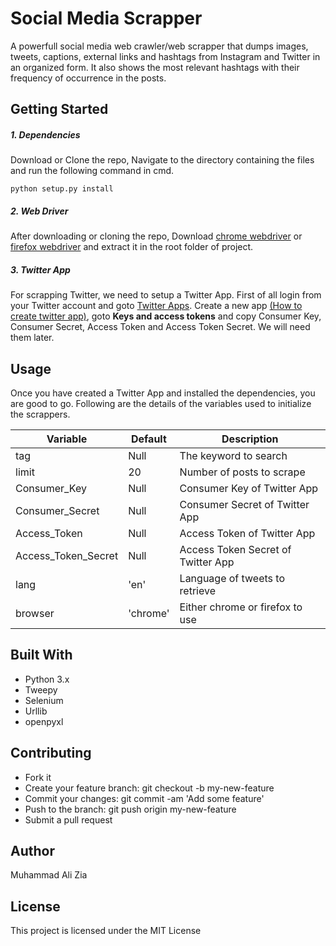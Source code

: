 # Social Media Scrapper
A powerfull social media web crawler/web scrapper that dumps images, tweets, captions, external links and hashtags from Instagram and Twitter in an organized form. It also shows the most relevant hashtags with their frequency of occurrence in the posts.


## Getting Started

##### 1. Dependencies
Download or Clone the repo, Navigate to the directory containing the files and run the following command in cmd.
```
python setup.py install
```
##### 2. Web Driver
After downloading or cloning the repo, Download [chrome webdriver](https://sites.google.com/a/chromium.org/chromedriver/downloads) or [firefox webdriver](https://github.com/mozilla/geckodriver/releases) and extract it in the root folder of project.

##### 3. Twitter App
For scrapping Twitter, we need to setup a Twitter App. First of all login from your Twitter account and goto [Twitter Apps](https://apps.twitter.com/). Create a new app [(How to create twitter app)](http://www.letscodepro.com/twitter-sentiment-analysis/), goto **Keys and access tokens** and copy Consumer Key, Consumer Secret, Access Token and Access Token Secret. We will need them later.




## Usage
Once you have created a Twitter App and installed the dependencies, you are good to go. Following are the details of the variables used to initialize the scrappers.


| Variable | Default | Description |
| ------ | ------ | ------ |
| tag | Null | The keyword to search |
| limit  | 20 | Number of posts to scrape  |
| Consumer_Key | Null | Consumer Key of Twitter App |
| Consumer_Secret | Null | Consumer Secret of Twitter App |
| Access_Token | Null | Access Token of Twitter App |
| Access_Token_Secret | Null | Access Token Secret of Twitter App |
| lang | 'en'  | Language of tweets to retrieve  |
| browser | 'chrome'  | Either chrome or firefox to use |

## Built With
- Python 3.x
- Tweepy
- Selenium
- Urllib
- openpyxl


## Contributing
- Fork it
- Create your feature branch: git checkout -b my-new-feature
- Commit your changes: git commit -am 'Add some feature'
- Push to the branch: git push origin my-new-feature
- Submit a pull request


## Author
Muhammad Ali Zia

## License
This project is licensed under the MIT License

